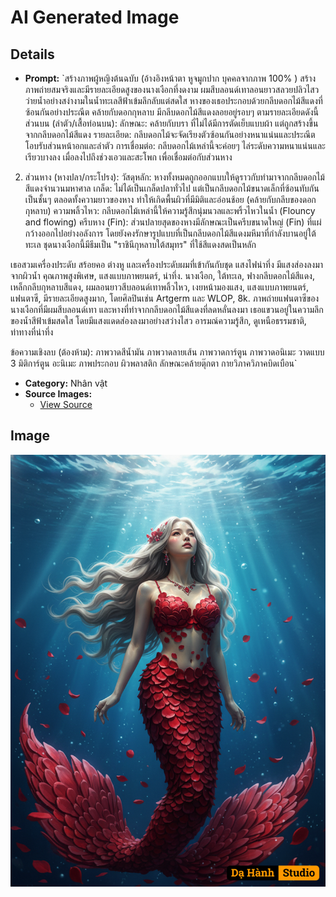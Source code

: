 # AI Generated Image

## Details
- **Prompt:** `สร้างภาพผู้หญิงต้นฉบับ (อ้างอิงหน้าตา หูจมูกปาก บุคคลจากภาพ 100% )
สร้างภาพถ่ายสมจริงและมีรายละเอียดสูงของนางเงือกที่งดงาม ผมสีบลอนด์เทาลอนยาวสลวยปลิวไสว ว่ายน้ำอย่างสง่างามในน้ำทะเลสีฟ้าเข้มลึกลับแต่สดใส หางของเธอประกอบด้วยกลีบดอกไม้สีแดงที่ซ้อนกันอย่างประณีต คล้ายกับดอกกุหลาบ มีกลีบดอกไม้สีแดงลอยอยู่รอบๆ ตามรายละเอียดดังนี้
ส่วนบน (ลำตัว/เสื้อท่อนบน):
ลักษณะ: คล้ายกับบรา ที่ไม่ได้มีการตัดเย็บแบบผ้า แต่ถูกสร้างขึ้นจากกลีบดอกไม้สีแดง
รายละเอียด: กลีบดอกไม้จะจัดเรียงตัวซ้อนกันอย่างหนาแน่นและประณีต โอบรับส่วนหน้าอกและลำตัว
การเชื่อมต่อ: กลีบดอกไม้เหล่านี้จะค่อยๆ ไล่ระดับความหนาแน่นและเรียวบางลง เมื่อลงไปถึงช่วงเอวและสะโพก เพื่อเชื่อมต่อกับส่วนหาง

2. ส่วนหาง (หางปลา/กระโปรง):
วัสดุหลัก: หางทั้งหมดถูกออกแบบให้ดูราวกับทำมาจากกลีบดอกไม้สีแดงจำนวนมหาศาล
เกล็ด: ไม่ได้เป็นเกล็ดปลาทั่วไป แต่เป็นกลีบดอกไม้ขนาดเล็กที่ซ้อนทับกันเป็นชั้นๆ ตลอดทั้งความยาวของหาง ทำให้เกิดพื้นผิวที่มีมิติและอ่อนช้อย (คล้ายกับกลีบของดอกกุหลาบ)
ความพลิ้วไหว: กลีบดอกไม้เหล่านี้ให้ความรู้สึกนุ่มนวลและพริ้วไหวในน้ำ (Flouncy and flowing)
ครีบหาง (Fin): ส่วนปลายสุดของหางมีลักษณะเป็นครีบขนาดใหญ่ (Fin) ที่แผ่กว้างออกไปอย่างอลังการ โดยยังคงรักษารูปแบบที่เป็นกลีบดอกไม้สีแดงมหึมาที่กำลังบานอยู่ใต้ทะเล ชุดนางเงือกนี้มีธีมเป็น "ราชินีกุหลาบใต้สมุทร" ที่ใช้สีแดงสดเป็นหลัก

เธอสวมเครื่องประดับ สร้อยคอ ต่างหู และเครื่องประดับผมที่เข้ากันกับชุด
แสงไฟน่าทึ่ง มีแสงส่องลงมาจากผิวน้ำ คุณภาพสูงพิเศษ, แสงแบบภาพยนตร์, น่าทึ่ง.
นางเงือก, ใต้ทะเล, ฟางกลีบดอกไม้สีแดง, เหล็กกลีบกุหลาบสีแดง, ผมลอนยาวสีบลอนด์เทาพลิ้วไหว, เงยหน้ามองแสง, แสงแบบภาพยนตร์, แฟนตาซี, มีรายละเอียดสูงมาก, โดยศิลปินเช่น Artgerm และ WLOP, 8k.
ภาพถ่ายแฟนตาซีของนางเงือกที่มีผมสีบลอนด์เทา และหางที่ทำจากกลีบดอกไม้สีแดงที่ลดหลั่นลงมา เธอแขวนอยู่ในความลึกของน้ำสีฟ้าเข้มสดใส โดยมีแสงแดดส่องลงมาอย่างสว่างไสว อารมณ์ความรู้สึก, ดูเหนือธรรมชาติ, ท่าทางที่น่าทึ่ง

ข้อความเชิงลบ (ต้องห้าม):
ภาพวาดสีน้ำมัน ภาพวาดลายเส้น ภาพวาดการ์ตูน ภาพวาดอนิเมะ วาดแบบ 3 มิติการ์ตูน อะนิเมะ ภาพประกอบ ผิวพลาสติก ลักษณะคล้ายตุ๊กตา กายวิภาควิภาคบิดเบือน`
- **Category:** Nhân vật
- **Source Images:**
  - [View Source](https://raw.githubusercontent.com/lenzcomvth/Somethings/main/Models/Female/Female3.jpg)

## Image
![AI Generated Image](./image-2025-10-17T06-38-01-396Z-1wcr3.png)